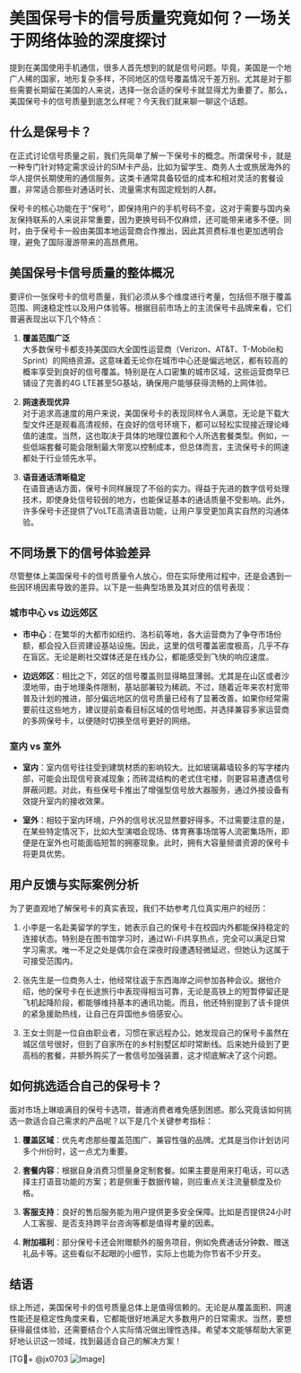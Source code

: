 # 美国保号卡的信号质量究竟如何？一场关于网络体验的深度探讨

提到在美国使用手机通信，很多人首先想到的就是信号问题。毕竟，美国是一个地广人稀的国家，地形复杂多样，不同地区的信号覆盖情况千差万别。尤其是对于那些需要长期留在美国的人来说，选择一张合适的保号卡就显得尤为重要了。那么，美国保号卡的信号质量到底怎么样呢？今天我们就来聊一聊这个话题。

## 什么是保号卡？

在正式讨论信号质量之前，我们先简单了解一下保号卡的概念。所谓保号卡，就是一种专门针对特定需求设计的SIM卡产品，比如为留学生、商务人士或旅居海外的华人提供长期使用的通信服务。这类卡通常具备较低的成本和相对灵活的套餐设置，非常适合那些对通话时长、流量需求有固定规划的人群。

保号卡的核心功能在于“保号”，即保持用户的手机号码不变。这对于需要与国内亲友保持联系的人来说非常重要，因为更换号码不仅麻烦，还可能带来诸多不便。同时，由于保号卡一般由美国本地运营商合作推出，因此其资费标准也更加透明合理，避免了国际漫游带来的高昂费用。

## 美国保号卡信号质量的整体概况

要评价一张保号卡的信号质量，我们必须从多个维度进行考量，包括但不限于覆盖范围、网速稳定性以及用户体验等。根据目前市场上的主流保号卡品牌来看，它们普遍表现出以下几个特点：

1. **覆盖范围广泛**  
   大多数保号卡都支持美国四大全国性运营商（Verizon、AT&T、T-Mobile和Sprint）的网络资源。这意味着无论你在城市中心还是偏远地区，都有较高的概率享受到良好的信号覆盖。特别是在人口密集的城市区域，这些运营商早已铺设了完善的4G LTE甚至5G基站，确保用户能够获得流畅的上网体验。

2. **网速表现优异**  
   对于追求高速度的用户来说，美国保号卡的表现同样令人满意。无论是下载大型文件还是观看高清视频，在良好的信号环境下，都可以轻松实现接近理论峰值的速度。当然，这也取决于具体的地理位置和个人所选套餐类型。例如，一些低端套餐可能会限制最大带宽以控制成本，但总体而言，主流保号卡的网速都处于行业领先水平。

3. **语音通话清晰稳定**  
   在语音通话方面，保号卡同样展现了不俗的实力。得益于先进的数字信号处理技术，即使身处信号较弱的地方，也能保证基本的通话质量不受影响。此外，许多保号卡还提供了VoLTE高清语音功能，让用户享受更加真实自然的沟通体验。

## 不同场景下的信号体验差异

尽管整体上美国保号卡的信号质量令人放心，但在实际使用过程中，还是会遇到一些因环境因素导致的差异。以下是一些典型场景及其对应的信号表现：

### 城市中心 vs 边远郊区

- **市中心**：在繁华的大都市如纽约、洛杉矶等地，各大运营商为了争夺市场份额，都会投入巨资建设基站设施。因此，这里的信号覆盖密度极高，几乎不存在盲区。无论是刷社交媒体还是在线办公，都能感受到飞快的响应速度。
  
- **边远郊区**：相比之下，郊区的信号覆盖则显得略显薄弱。尤其是在山区或者沙漠地带，由于地理条件限制，基站部署较为稀疏。不过，随着近年来农村宽带普及计划的推进，部分偏远地区的信号质量已经有了显著改善。如果你经常需要前往这些地方，建议提前查看目标区域的信号地图，并选择兼容多家运营商的多网保号卡，以便随时切换至信号更好的网络。

### 室内 vs 室外

- **室内**：室内信号往往受到建筑材质的影响较大。比如玻璃幕墙较多的写字楼内部，可能会出现信号衰减现象；而砖混结构的老式住宅楼，则更容易遭遇信号屏蔽问题。对此，有些保号卡推出了增强型信号放大器服务，通过外接设备有效提升室内的接收效果。

- **室外**：相较于室内环境，户外的信号状况显然要好得多。不过需要注意的是，在某些特定情况下，比如大型演唱会现场、体育赛事场馆等人流密集场所，即便是在室外也可能面临短暂的拥塞现象。此时，拥有大容量频谱资源的保号卡将更具优势。

## 用户反馈与实际案例分析

为了更直观地了解保号卡的真实表现，我们不妨参考几位真实用户的经历：

1. 小李是一名赴美留学的学生，她表示自己的保号卡在校园内外都能保持稳定的连接状态。特别是在图书馆学习时，通过Wi-Fi共享热点，完全可以满足日常学习需求。唯一不足之处是偶尔会在深夜时段遭遇轻微延迟，但她认为这属于可接受范围内。

2. 张先生是一位商务人士，他经常往返于东西海岸之间参加各种会议。据他介绍，他的保号卡在长途旅行中表现得相当可靠，无论是高铁上的短暂停留还是飞机起降阶段，都能够维持基本的通讯功能。而且，他还特别提到了该卡提供的紧急援助热线，让自己在异国他乡倍感安心。

3. 王女士则是一位自由职业者，习惯在家远程办公。她发现自己的保号卡虽然在城区信号很好，但到了自家所在的乡村别墅区却时常断线。后来她升级到了更高档的套餐，并额外购买了一套信号加强装置，这才彻底解决了这个问题。

## 如何挑选适合自己的保号卡？

面对市场上琳琅满目的保号卡选项，普通消费者难免感到困惑。那么究竟该如何挑选一款适合自己需求的产品呢？以下是几个关键参考指标：

1. **覆盖区域**：优先考虑那些覆盖范围广、兼容性强的品牌。尤其是当你计划访问多个州份时，这一点尤为重要。

2. **套餐内容**：根据自身消费习惯量身定制套餐。如果主要是用来打电话，可以选择主打语音功能的方案；若是侧重于数据传输，则应重点关注流量额度及价格。

3. **客服支持**：良好的售后服务能为用户提供更多安全保障。比如是否提供24小时人工客服、是否支持跨平台咨询等都是值得考量的因素。

4. **附加福利**：部分保号卡还会附赠额外的服务项目，例如免费通话分钟数、赠送礼品卡等。这些看似不起眼的小细节，实际上也能为你节省不少开支。

## 结语

综上所述，美国保号卡的信号质量总体上是值得信赖的。无论是从覆盖面积、网速性能还是稳定性角度来看，它都能很好地满足大多数用户的日常需求。当然，要想获得最佳体验，还需要结合个人实际情况做出理性选择。希望本文能够帮助大家更好地认识这一领域，找到最适合自己的解决方案！

[TG💪+ @jx0703 ![Image](https://github.com/user-attachments/assets/dbca1d08-cadb-493c-b0ec-ad6f7a83f270)]